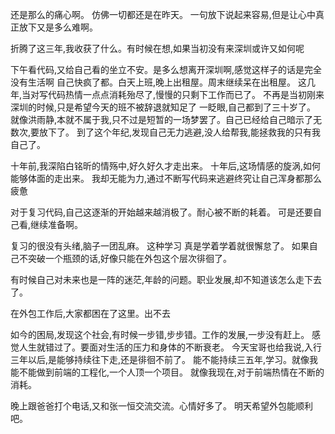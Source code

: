 还是那么的痛心啊。
仿佛一切都还是在昨天。
一句放下说起来容易,但是让心中真正放下又是多么难啊。

折腾了这三年,我收获了什么。有时候在想,如果当初没有来深圳或许又如何呢

下午看代码,又给自己看的坐立不安。是多么想离开深圳啊,感觉这样子的话是完全没有生活啊
自己快疯了都。白天上班,晚上出租屋。周末继续呆在出租屋。
这几年,当对写代码热情一点点消耗殆尽了,慢慢的只剩下工作而已了。
不再是当初刚来深圳的时候,只是希望今天的班不被辞退就知足了
一眨眼,自己都到了三十岁了。
就像洪雨静,本就不属于我,只不过是短暂的一场梦罢了。自己已经给自己暗示了无数次,要放下了。
到了这个年纪,发现自己无力逃避,没人给帮我,能拯救我的只有我自己了。

十年前,我深陷白铭昕的情殇中,好久好久才走出来。
十年后,这场情感的旋涡,如何能够体面的走出来。
我却无能为力,通过不断写代码来逃避终究让自己浑身都那么疲惫

对于复习代码,自己这逐渐的开始越来越消极了。耐心被不断的耗着。
可是还要自己看,继续准备啊。

复习的很没有头绪,脑子一团乱麻。
这种学习 真是学着学着就很懈怠了。
如果自己不突破一个瓶颈的话,好像只能在外包这个层次徘徊了。

有时候自己对未来也是一阵的迷茫,年龄的问题。职业发展,却不知道该怎么走下去了。

在外包工作后,大家都困在了这里。出不去

如今的困局,发现这个社会,有时候一步错,步步错。工作的发展,一步没有赶上。
感觉人生就错过了。要面对生活的压力和身体的不断衰老。
今天宝哥也给我说,入行三年以后,是能够持续往下走,还是徘徊不前了。
能不能持续三五年,学习。就像我能不能做到前端的工程化,一个人顶一个项目。
就像我现在,对于前端热情在不断的消耗。

晚上跟爸爸打个电话,又和张一恒交流交流。心情好多了。
明天希望外包能顺利吧。
